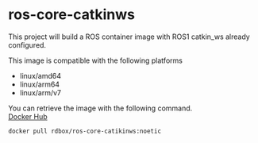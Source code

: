 # ros-core-catkinws

This project will build a ROS container image with ROS1 catkin_ws already configured.

This image is compatible with the following platforms

- linux/amd64
- linux/arm64
- linux/arm/v7

You can retrieve the image with the following command.  
[Docker Hub](https://hub.docker.com/repository/docker/rdbox/r2s2_for_rostest)

```bash
docker pull rdbox/ros-core-catikinws:noetic
```
